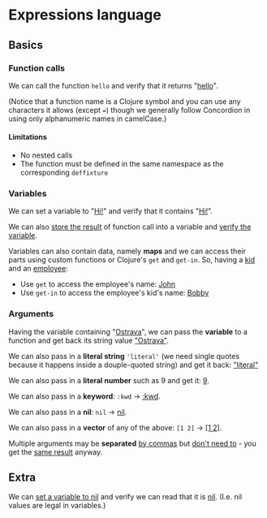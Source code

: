 Expressions language
====================

Basics
------

### Function calls

We can call the function `hello` and verify that it returns "[hello](- "?=hello()")".

(Notice that a function name is a Clojure symbol and you can use any characters it allows (except `=`) though we
generally follow Concordion in using only alphanumeric names in camelCase.)

#### Limitations

* No nested calls
* The function must be defined in the same namespace as the corresponding `deffixture`

### Variables

We can set a variable to "[Hi!](- "#greeting")" and verify  that it contains "[Hi!](- "?=#greeting")".

We can also [store the result](- "#fnRes=toString('verify the variable')") of function call into a variable
and [verify the variable](- "?=#fnRes").

Variables can also contain data, namely **maps** and we can access their parts using custom functions or
Clojure's `get` and `get-in`. So, having a [kid](- "#kid = ->Kid('Bobby')") and 
an [employee](- "#employee = ->Employee('John', 42, #kid)"):

* Use `get` to access the employee's name: [John](- "?=get(#employee :name)")
* Use `get-in` to access the employee's kid's name: [Bobby](- "?=get-in(#employee [:kid :name])")

### Arguments

Having the variable containing "[Ostrava](- "#city")", we can pass the **variable** to a function
and get back its string value ["Ostrava"](- "?=prStr(#city)").

We can also pass in a **literal string** `'literal'` (we need single quotes because it happens
inside a douple-quoted string) and get it back: ["literal"](- "?=prStr('literal')")

We can also pass in a **literal number** such as 9 and get it: [9](- "?=prStr(9)").

We can also pass in a **keyword**: `:kwd` -> [:kwd](- "?=prStr(:kwd)").

We can also pass in a **nil**: `nil` -> [nil](- "?=prStr(nil)").

We can also pass in a **vector** of any of the above: `[1 2]` -> [[1 2]](- "?=prStr([1 2])").

Multiple arguments may be **separated** [by commas](- "#r1 = sum(1, 2, 3)") but [don't need to](- "#r2 = sum(1 2 3)") - you get the [same result](- "c:assertTrue=eq(#r1, #r2)") anyway.

Extra
-----

We can [set a variable to nil](- "#nilVar = getNil()") and verify we can read that it is 
[nil](- "?=prStr(#nilVar)"). (I.e. nil values are legal in variables.)